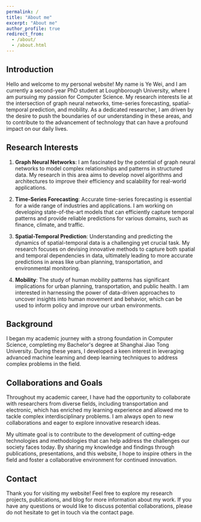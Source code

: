```yaml
---
permalink: /
title: "About me"
excerpt: "About me"
author_profile: true
redirect_from: 
  - /about/
  - /about.html
---
```


## Introduction

Hello and welcome to my personal website! My name is Ye Wei, and I am currently a second-year PhD student at Loughborough University, where I am pursuing my passion for Computer Science. My research interests lie at the intersection of graph neural networks, time-series forecasting, spatial-temporal prediction, and mobility. As a dedicated researcher, I am driven by the desire to push the boundaries of our understanding in these areas, and to contribute to the advancement of technology that can have a profound impact on our daily lives.

## Research Interests

1. **Graph Neural Networks**: I am fascinated by the potential of graph neural networks to model complex relationships and patterns in structured data. My research in this area aims to develop novel algorithms and architectures to improve their efficiency and scalability for real-world applications.

2. **Time-Series Forecasting**: Accurate time-series forecasting is essential for a wide range of industries and applications. I am working on developing state-of-the-art models that can efficiently capture temporal patterns and provide reliable predictions for various domains, such as finance, climate, and traffic.

3. **Spatial-Temporal Prediction**: Understanding and predicting the dynamics of spatial-temporal data is a challenging yet crucial task. My research focuses on devising innovative methods to capture both spatial and temporal dependencies in data, ultimately leading to more accurate predictions in areas like urban planning, transportation, and environmental monitoring.

4. **Mobility**: The study of human mobility patterns has significant implications for urban planning, transportation, and public health. I am interested in harnessing the power of data-driven approaches to uncover insights into human movement and behavior, which can be used to inform policy and improve our urban environments.

## Background

I began my academic journey with a strong foundation in Computer Science, completing my Bachelor's degree at Shanghai Jiao Tong University. During these years, I developed a keen interest in leveraging advanced machine learning and deep learning techniques to address complex problems in the field.

## Collaborations and Goals

Throughout my academic career, I have had the opportunity to collaborate with researchers from diverse fields, including transportation and electronic, which has enriched my learning experience and allowed me to tackle complex interdisciplinary problems. I am always open to new collaborations and eager to explore innovative research ideas.

My ultimate goal is to contribute to the development of cutting-edge technologies and methodologies that can help address the challenges our society faces today. By sharing my knowledge and findings through publications, presentations, and this website, I hope to inspire others in the field and foster a collaborative environment for continued innovation.

## Contact

Thank you for visiting my website! Feel free to explore my research projects, publications, and blog for more information about my work. If you have any questions or would like to discuss potential collaborations, please do not hesitate to get in touch via the contact page.

